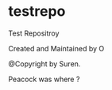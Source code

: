 testrepo
========

Test Repositroy

Created and Maintained by O

@Copyright by Suren.

Peacock was where ?
